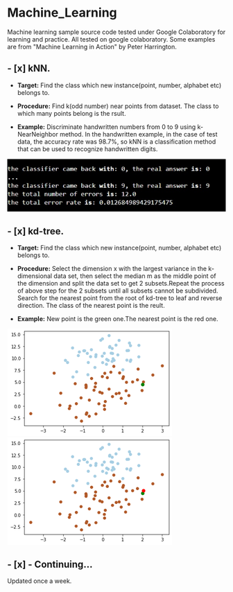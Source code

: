 # Machine_Learning
Machine learning sample source code tested under Google Colaboratory for learning and practice. All tested on google colaboratory. Some examples are from "Machine Learning in Action" by Peter Harrington.
 
## - [x] **kNN.** 

  - **Target:** Find the class which new instance(point, number, alphabet etc) belongs to. 

  - **Procedure:** Find k(odd number) near points from dataset. The class to which many points belong is the rsult.

  - **Example:** Discriminate handwritten numbers from 0 to 9 using k-NearNeighbor method. In the handwritten example, in the case of test data, the accuracy rate was 98.7%, so kNN is a classification method that can be used to recognize handwritten digits.

![alt text](https://github.com/soarbear/Machine_Learning/blob/master/kNN/result_kNN.jpg)


## - [x] **kd-tree.** 

  - **Target:** Find the class which new instance(point, number, alphabet etc) belongs to. 

  - **Procedure:** Select the dimension x with the largest variance in the k-dimensional data set, then select the median m as the middle point of the dimension and split the data set to get 2 subsets.Repeat the process of above step for the 2 subsets until all subsets cannot be subdivided. Search for the nearest point from the root of kd-tree to leaf and reverse direction. The class of the nearest point is the reult.
 
  - **Example:** New point is the green one.The nearest point is the red one.

![alt text](https://github.com/soarbear/Machine_Learning/blob/master/kd_tree/kd_tree_newPoint.png)
![alt text](https://github.com/soarbear/Machine_Learning/blob/master/kd_tree/kd_tree_findNearestPoint.png)

## - [x] **- Continuing...** 
 
 Updated once a week.
